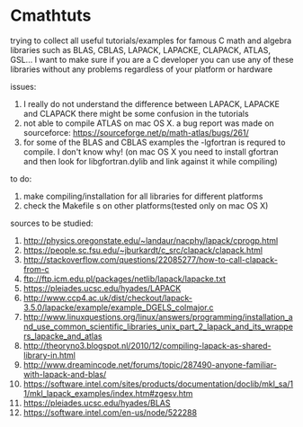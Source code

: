 # Cmathtuts
trying to collect all useful tutorials/examples for famous C math and algebra libraries such as BLAS, CBLAS, LAPACK, LAPACKE, CLAPACK, ATLAS, GSL...
I want to make sure if you are a C developer you can use any of these libraries without any problems regardless of your platform or hardware



issues:

1. I really do not understand the difference between LAPACK, LAPACKE and CLAPACK there might be some confusion in the tutorials
2. not able to compile ATLAS on mac OS X. a bug report was made on sourceforce: https://sourceforge.net/p/math-atlas/bugs/261/
3. for some of the BLAS and CBLAS examples the -lgfortran is requred to compile. I don't know why! (on mac OS X you need to install gfortran and then look for libgfortran.dylib and link against it while compiling)


to do:

1. make compiling/installation for all libraries for different platforms
2. check the Makefile s on other platforms(tested only on mac OS X)


sources to be studied:

1. http://physics.oregonstate.edu/~landaur/nacphy/lapack/cprogp.html
2. https://people.sc.fsu.edu/~jburkardt/c_src/clapack/clapack.html
3. http://stackoverflow.com/questions/22085277/how-to-call-clapack-from-c
4. ftp://ftp.icm.edu.pl/packages/netlib/lapack/lapacke.txt
5. https://pleiades.ucsc.edu/hyades/LAPACK
6. http://www.ccp4.ac.uk/dist/checkout/lapack-3.5.0/lapacke/example/example_DGELS_colmajor.c
7. http://www.linuxquestions.org/linux/answers/programming/installation_and_use_common_scientific_libraries_unix_part_2_lapack_and_its_wrappers_lapacke_and_atlas
8. http://theoryno3.blogspot.nl/2010/12/compiling-lapack-as-shared-library-in.html
9. http://www.dreamincode.net/forums/topic/287490-anyone-familiar-with-lapack-and-blas/
10. https://software.intel.com/sites/products/documentation/doclib/mkl_sa/11/mkl_lapack_examples/index.htm#zgesv.htm
11. https://pleiades.ucsc.edu/hyades/BLAS
12. https://software.intel.com/en-us/node/522288
